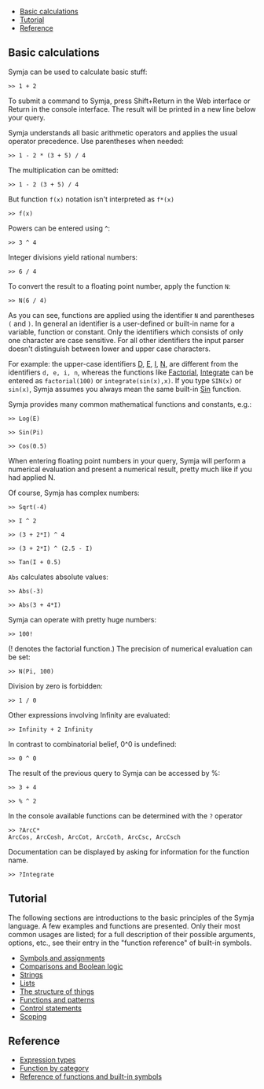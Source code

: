  
- [Basic calculations](#basic-calculations) 
- [Tutorial](#tutorial) 
- [Reference](#reference) 

## Basic calculations

Symja can be used to calculate basic stuff:

```
>> 1 + 2
```

To submit a command to Symja, press Shift+Return in the Web interface or Return in the console interface. The result will be printed in a new line below your query.

Symja understands all basic arithmetic operators and applies the usual operator precedence. Use parentheses when needed:

```
>> 1 - 2 * (3 + 5) / 4
```

The multiplication can be omitted:

```
>> 1 - 2 (3 + 5) / 4
```

But function `f(x)` notation isn't interpreted as `f*(x)`

```
>> f(x)
```

Powers can be entered using ^:

```
>> 3 ^ 4
```

Integer divisions yield rational numbers:

```
>> 6 / 4
```

To convert the result to a floating point number, apply the function `N`:

```
>> N(6 / 4)
```

As you can see, functions are applied using the identifier `N` and parentheses `(` and `)`. 
In general an identifier is a user-defined or built-in name for a variable, function or constant. 
Only the identifiers which consists of only one character are case sensitive. 
For all other identifiers the input parser doesn't distinguish between lower and upper case characters.

For example: the upper-case identifiers [D](functions/D.md), [E](functions/E.md), [I](functions/I.md), [N](functions/N.md), 
are different from the identifiers `d, e, i, n`, whereas the 
functions like [Factorial](functions/Factorial.md), [Integrate](functions/Integrate.md) can be entered as 
`factorial(100)` or `integrate(sin(x),x)`. If you type `SIN(x)` or `sin(x)`, 
Symja assumes you always mean the same built-in [Sin](functions/Sin.md) function.  

Symja provides many common mathematical functions and constants, e.g.:

```
>> Log(E)

>> Sin(Pi)

>> Cos(0.5)
```

When entering floating point numbers in your query, Symja will perform a numerical evaluation and present a numerical result, pretty much like if you had applied N.

Of course, Symja has complex numbers:

```
>> Sqrt(-4)

>> I ^ 2

>> (3 + 2*I) ^ 4

>> (3 + 2*I) ^ (2.5 - I)

>> Tan(I + 0.5)
```

`Abs` calculates absolute values:

```
>> Abs(-3)

>> Abs(3 + 4*I)
```

Symja can operate with pretty huge numbers:

```
>> 100!
```

(! denotes the factorial function.) The precision of numerical evaluation can be set:

```
>> N(Pi, 100)
```

Division by zero is forbidden:

```
>> 1 / 0
```

Other expressions involving Infinity are evaluated:

```
>> Infinity + 2 Infinity
```

In contrast to combinatorial belief, 0^0 is undefined:

```
>> 0 ^ 0
```

The result of the previous query to Symja can be accessed by %:

```
>> 3 + 4

>> % ^ 2
```

In the console available functions can be determined with the `?` operator

```
>> ?ArcC*
ArcCos, ArcCosh, ArcCot, ArcCoth, ArcCsc, ArcCsch
```

Documentation can be displayed by asking for information for the function name.

```
>> ?Integrate
```

## Tutorial

The following sections are introductions to the basic principles of the Symja language. 
A few examples and functions are presented. Only their most common usages are listed; 
for a full description of their possible arguments, options, etc., see their entry in the "function reference" of built-in symbols.

* [Symbols and assignments](02-symbols-and-assignments.md)
* [Comparisons and Boolean logic](03-comparisons-and-boolean-logic.md)
* [Strings](04-strings.md)
* [Lists](05-lists.md)
* [The structure of things](06-the-structure-of-things.md)
* [Functions and patterns](07-functions-and-patterns.md)
* [Control statements](08-control-statements.md)
* [Scoping](09-scoping.md)

## Reference

* [Expression types](97-expression-types.md) 
* [Function by category](98-function-by-category.md)
* [Reference of functions and built-in symbols](99-function-reference.md)
